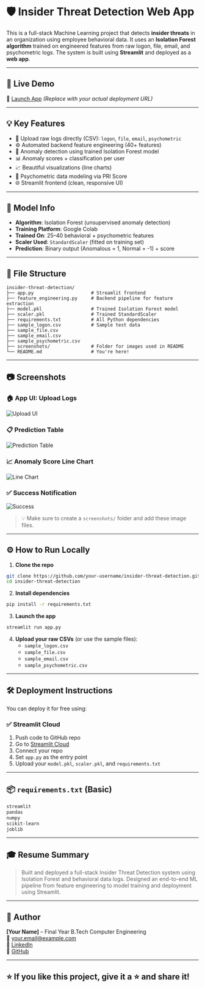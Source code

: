 
# 🛡️ Insider Threat Detection Web App

This is a full-stack Machine Learning project that detects **insider threats** in an organization using employee behavioral data. It uses an **Isolation Forest algorithm** trained on engineered features from raw logon, file, email, and psychometric logs. The system is built using **Streamlit** and deployed as a **web app**.

---

## 🚀 Live Demo

🔗 [Launch App](https://your-app-link.streamlit.app) *(Replace with your actual deployment URL)*

---

## 💡 Key Features

- 📂 Upload raw logs directly (CSV): `logon`, `file`, `email`, `psychometric`
- ⚙️ Automated backend feature engineering (40+ features)
- 🤖 Anomaly detection using trained Isolation Forest model
- 📊 Anomaly scores + classification per user
- 📈 Beautiful visualizations (line charts)
- 🧠 Psychometric data modeling via PRI Score
- 🌐 Streamlit frontend (clean, responsive UI)

---

## 🧠 Model Info

- **Algorithm**: Isolation Forest (unsupervised anomaly detection)
- **Training Platform**: Google Colab
- **Trained On**: 25–40 behavioral + psychometric features
- **Scaler Used**: `StandardScaler` (fitted on training set)
- **Prediction**: Binary output (Anomalous = 1, Normal = -1) + score

---

## 📂 File Structure

```
insider-threat-detection/
├── app.py                     # Streamlit frontend
├── feature_engineering.py     # Backend pipeline for feature extraction
├── model.pkl                  # Trained Isolation Forest model
├── scaler.pkl                 # Trained StandardScaler
├── requirements.txt           # All Python dependencies
├── sample_logon.csv           # Sample test data
├── sample_file.csv
├── sample_email.csv
├── sample_psychometric.csv
├── screenshots/               # Folder for images used in README
└── README.md                  # You're here!
```

---

## 📷 Screenshots

### 🏠 App UI: Upload Logs
![Upload UI](screenshots/upload.png)

### 📋 Prediction Table
![Prediction Table](screenshots/predictions.png)

### 📈 Anomaly Score Line Chart
![Line Chart](screenshots/chart.png)

### ✅ Success Notification
![Success](screenshots/success.png)

> 💡 Make sure to create a `screenshots/` folder and add these image files.

---

## ⚙️ How to Run Locally

1. **Clone the repo**
```bash
git clone https://github.com/your-username/insider-threat-detection.git
cd insider-threat-detection
```

2. **Install dependencies**
```bash
pip install -r requirements.txt
```

3. **Launch the app**
```bash
streamlit run app.py
```

4. **Upload your raw CSVs** (or use the sample files):
   - `sample_logon.csv`
   - `sample_file.csv`
   - `sample_email.csv`
   - `sample_psychometric.csv`

---

## 🛠️ Deployment Instructions

You can deploy it for free using:

### ✅ **Streamlit Cloud**
1. Push code to GitHub repo  
2. Go to [Streamlit Cloud](https://share.streamlit.io/)  
3. Connect your repo  
4. Set `app.py` as the entry point  
5. Upload your `model.pkl`, `scaler.pkl`, and `requirements.txt`

---

## 📦 `requirements.txt` (Basic)

```txt
streamlit
pandas
numpy
scikit-learn
joblib
```

---

## 🎓 Resume Summary

> Built and deployed a full-stack Insider Threat Detection system using Isolation Forest and behavioral data logs. Designed an end-to-end ML pipeline from feature engineering to model training and deployment using Streamlit.

---

## 👤 Author

**[Your Name]** – Final Year B.Tech Computer Engineering  
📧 your.email@example.com  
🔗 [LinkedIn](https://linkedin.com/in/yourusername)  
🔗 [GitHub](https://github.com/yourusername)

---

## ⭐ If you like this project, give it a ⭐ and share it!
